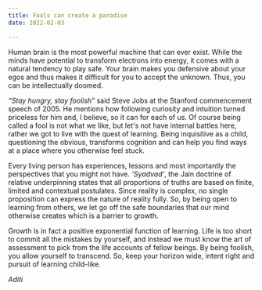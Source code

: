 ```yaml
---
title: Fools can create a paradise
date: 2022-02-03

---
```

Human brain is the most powerful machine that can ever exist. While the minds have potential to 
transform electrons into energy, it comes with a natural tendency to play safe. Your brain makes you 
defensive about your egos and thus makes it difficult for you to accept the unknown. 
Thus, you can be intellectually doomed.


*“Stay hungry, stay foolish”* said Steve Jobs at the Stanford commencement speech of 2005. He mentions how 
following curiosity and intuition turned priceless for him and, I believe, so it can for each of us. 
Of course being called a fool is not what we like, but let's not have internal battles here, rather 
we got to live with the quest of learning. Being inquisitive as a child, questioning the obvious, 
transforms cognition and can help you find ways at a place where you otherwise feel stuck. 


Every living person has experiences, lessons and most importantly the perspectives that you might not have. 
_‘Syadvad’_, the Jain doctrine of relative underpinning states that all proportions of truths are based on finite, 
limited and contextual postulates. Since reality is complex, no single proposition can express the nature of reality fully. 
So, by being open to learning from others, we let go off the safe boundaries that our mind otherwise creates which is a barrier to growth. 


Growth is in fact a positive exponential function of learning. Life is too short to commit all the mistakes by yourself, 
and instead we must know the art of assessment to pick from the life accounts of fellow beings. By being foolish, 
you allow yourself to transcend. So, keep your horizon wide, intent right and pursuit of learning child-like.  


_Aditi_ 
